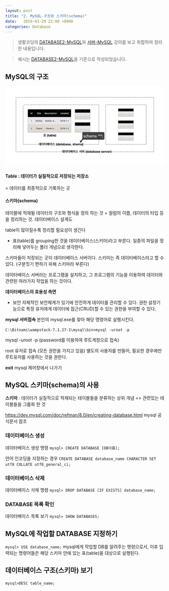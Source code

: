 ```yaml
---
layout: post
title: "2. MySQL-구조와 스키마(schema)"
date:   2019-03-29 22:00 +0900
categories: Database
---
```


> 생활코딩의 [DATABASE2-MySQL](https://opentutorials.org/course/3161)와 [서버-MySQL](https://opentutorials.org/course/195) 강의를 보고 취합하여 정리한 내용입니다.

> 예시는  [DATABASE2-MySQL](https://opentutorials.org/course/3161)을 기준으로 작성되었습니다.

## MySQL의 구조

<img src="/_assets/images/database.png">

#### Table : 데이터가 실질적으로 저장되는 저장소
= 데이터를 최종적으로 기록하는 곳

#### 스키마(schema)
테이블에 적재될 데이터의 구조와 형식을 정의 하는 것
= 컬럼의 이름, 데이터의 타입 등을 정리하는 것. 데이터베이스 설계도

table이 많아질수록 정리할 필요성이 생긴다
- 표(table)를 grouping한 것을 데이터베이스(스키마)라고 부른다. 일종의 파일을 정리해 넣어두는 폴더 개념으로 생각한다.


스키마들이 저장되는 곳이 데이터베이스 서버이다.
스키마는 즉 데이터베이스라고 할 수 있다. (구분짓기 편하기 위해 스키마라 부른다)


데이터베이스 서버라는 프로그램을 설치하고, 그 프로그램의 기능을 이용하여
데이터와 관련된 여러가지 작업을 하는 것이다.


**데이터베이스의 효용성 측면**

- 보안
자체적인 보안체계가 있기에 안전하게 데이터를 관리할 수 있다.
권한 설정기능으로 특정 유저에게 데이터에 접근(CRUD)할 수 있는 권한을 부여할 수 있다.


**mysql 서버접속**
본인의 mysql.exe를 찾아 해당 명령어로 실행시킨다.

`C:\Bitnami\wampstack-7.1.27-1\mysql\bin>mysql -uroot -p`

mysql -uroot -p (password를 이용하여 루트계정으로 접속)

root 유저로 접속 (모든 권한을 가지고 있음)
별도의 사용자를 만들어, 필요한 경우에만 루트유저를 사용하는 것을 권한다.

**exit**
mysql 제어창에서 나가기



## MySQL 스키마(schema)의 사용
**스키마** : 데이터가 실질적으로 적재되는 테이블들을 분류하는 상위 개념
=> 관련있는 테이블들을 그룹화 한 것

https://dev.mysql.com/doc/refman/8.0/en/creating-database.html
mysql 공식문서 참조


### 데이터베이스 생성
데이터베이스 생성 명령
`mysql> CREATE DATABASE [DB이름];`

언어 인코딩을 지정하는 경우
`CREATE DATABASE database_name CHARACTER SET utf8 COLLATE utf8_general_ci;`


### 데이터베이스 삭제
데이터베이스 삭제 명령
`mysql> DROP DATABASE [IF EXISTS] database_name;`


### DATABASE 목록 확인
데이터베이스 목록 보기
`mysql> SHOW DATABASES;`

## MySQL에 작업할 DATABASE 지정하기
`mysql> USE database_name;`
mysql에게 작업할 DB를 알려주는 명령으로서, 이후 입력되는 명령어들은 해당 스키마 안에 있는 표(table)을 대상으로 실행된다.

## 데이터베이스 구조(스키마) 보기

`mysql>DESC table_name;`
